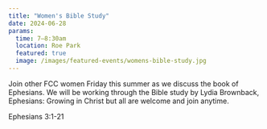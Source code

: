 ```yaml
---
title: "Women's Bible Study"
date: 2024-06-28
params:
  time: 7–8:30am
  location: Roe Park
  featured: true
  image: /images/featured-events/womens-bible-study.jpg
---
```


Join other FCC women Friday this summer as we discuss the book of Ephesians. We will be working through the Bible study by Lydia Brownback, Ephesians: Growing in Christ but all are welcome and join anytime.

Ephesians 3:1-21

<!--more-->
